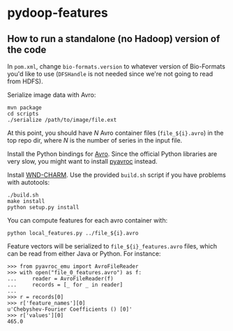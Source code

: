 pydoop-features
===============

How to run a standalone (no Hadoop) version of the code
-------------------------------------------------------

In `pom.xml`, change `bio-formats.version` to whatever version of
Bio-Formats you'd like to use (`DFSHandle` is not needed since we're
not going to read from HDFS).

Serialize image data with Avro:

    mvn package
    cd scripts
    ./serialize /path/to/image/file.ext

At this point, you should have *N* Avro container files
(`file_${i}.avro`) in the top repo dir, where *N* is the number of
series in the input file.

Install the Python bindings for
[Avro](https://avro.apache.org). Since the official Python libraries
are very slow, you might want to install
[pyavroc](https://github.com/Byhiras/pyavroc) instead.

Install [WND-CHARM](https://github.com/wnd-charm/wnd-charm). Use the
provided `build.sh` script if you have problems with autotools:

    ./build.sh
    make install
    python setup.py install

You can compute features for each avro container with:

    python local_features.py ../file_${i}.avro

Feature vectors will be serialized to `file_${i}_features.avro`
files, which can be read from either Java or Python. For instance:

    >>> from pyavroc_emu import AvroFileReader
    >>> with open("file_0_features.avro") as f:
    ...     reader = AvroFileReader(f)
    ...     records = [_ for _ in reader]
    ...
    >>> r = records[0]
    >>> r['feature_names'][0]
    u'Chebyshev-Fourier Coefficients () [0]'
    >>> r['values'][0]
    465.0
